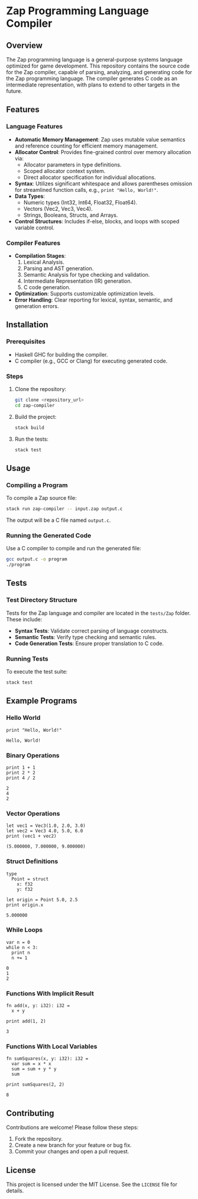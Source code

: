 # Zap Programming Language Compiler

## Overview
The Zap programming language is a general-purpose systems language optimized for game development. This repository contains the source code for the Zap compiler, capable of parsing, analyzing, and generating code for the Zap programming language. The compiler generates C code as an intermediate representation, with plans to extend to other targets in the future.

## Features
### Language Features
- **Automatic Memory Management**: Zap uses mutable value semantics and reference counting for efficient memory management.
- **Allocator Control**: Provides fine-grained control over memory allocation via:
  - Allocator parameters in type definitions.
  - Scoped allocator context system.
  - Direct allocator specification for individual allocations.
- **Syntax**: Utilizes significant whitespace and allows parentheses omission for streamlined function calls, e.g., `print "Hello, World!"`.
- **Data Types**:
  - Numeric types (Int32, Int64, Float32, Float64).
  - Vectors (Vec2, Vec3, Vec4).
  - Strings, Booleans, Structs, and Arrays.
- **Control Structures**: Includes if-else, blocks, and loops with scoped variable control.

### Compiler Features
- **Compilation Stages**:
  1. Lexical Analysis.
  2. Parsing and AST generation.
  3. Semantic Analysis for type checking and validation.
  4. Intermediate Representation (IR) generation.
  5. C code generation.
- **Optimization**: Supports customizable optimization levels.
- **Error Handling**: Clear reporting for lexical, syntax, semantic, and generation errors.

## Installation

### Prerequisites
- Haskell GHC for building the compiler.
- C compiler (e.g., GCC or Clang) for executing generated code.

### Steps
1. Clone the repository:
   ```bash
   git clone <repository_url>
   cd zap-compiler
   ```
2. Build the project:
   ```bash
   stack build
   ```
3. Run the tests:
   ```bash
   stack test
   ```

## Usage

### Compiling a Program
To compile a Zap source file:
```bash
stack run zap-compiler -- input.zap output.c
```
The output will be a C file named `output.c`.

### Running the Generated Code
Use a C compiler to compile and run the generated file:
```bash
gcc output.c -o program
./program
```

## Tests

### Test Directory Structure
Tests for the Zap language and compiler are located in the `tests/Zap` folder. These include:
- **Syntax Tests**: Validate correct parsing of language constructs.
- **Semantic Tests**: Verify type checking and semantic rules.
- **Code Generation Tests**: Ensure proper translation to C code.

### Running Tests
To execute the test suite:
```bash
stack test
```

## Example Programs

### Hello World
```zap
print "Hello, World!"
```

``` shell
Hello, World!
```

### Binary Operations
```zap
print 1 + 1
print 2 * 2
print 4 / 2
```

``` shell
2
4
2
```

### Vector Operations
```zap
let vec1 = Vec3(1.0, 2.0, 3.0)
let vec2 = Vec3 4.0, 5.0, 6.0
print (vec1 + vec2)
```

``` shell
(5.000000, 7.000000, 9.000000)
```

### Struct Definitions
```zap
type
  Point = struct
    x: f32
    y: f32

let origin = Point 5.0, 2.5
print origin.x
```

``` shell
5.000000
```

### While Loops

``` zap
var n = 0
while n < 3:
  print n
  n += 1
```

``` shell
0
1
2
```

### Functions With Implicit Result

``` zap
fn add(x, y: i32): i32 =
  x + y

print add(1, 2)
```

``` shell
3
```

### Functions With Local Variables

``` zap
fn sumSquares(x, y: i32): i32 =
  var sum = x * x
  sum = sum + y * y
  sum

print sumSquares(2, 2)
``` 

``` shell
8
```

## Contributing
Contributions are welcome! Please follow these steps:
1. Fork the repository.
2. Create a new branch for your feature or bug fix.
3. Commit your changes and open a pull request.

## License
This project is licensed under the MIT License. See the `LICENSE` file for details.
